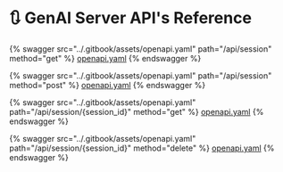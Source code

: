 # 🔃 GenAI Server API's Reference

{% swagger src="../.gitbook/assets/openapi.yaml" path="/api/session" method="get" %}
[openapi.yaml](<../.gitbook/assets/openapi.yaml>)
{% endswagger %}


{% swagger src="../.gitbook/assets/openapi.yaml" path="/api/session" method="post" %}
[openapi.yaml](<../.gitbook/assets/openapi.yaml>)
{% endswagger %}


{% swagger src="../.gitbook/assets/openapi.yaml" path="/api/session/{session_id}" method="get" %}
[openapi.yaml](<../.gitbook/assets/openapi.yaml>)
{% endswagger %}


{% swagger src="../.gitbook/assets/openapi.yaml" path="/api/session/{session_id}" method="delete" %}
[openapi.yaml](<../.gitbook/assets/openapi.yaml>)
{% endswagger %}